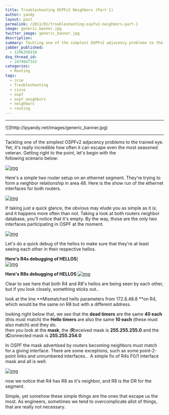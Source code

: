 ```yaml
---
title: Troubleshooting OSPFv2 Neighbors (Part 1)
author: yandy
layout: post
permalink: /2011/01/troubleshooting-ospfv2-neighbors-part-1
image: generic_banner.jpg
twitter_image: generic_banner.jpg
description: 
summary: Tackling one of the simplest OSPFv2 adjacency problems to the trained eye. Yet, it's really incredible how often it can escape even the most seasoned veteran. Getting right to the point, let's begin with the following scenario below...
jabber_published:
  - 1296356918
dsq_thread_id:
  - 2479847343
categories:
  - Routing
tags:
  - ccie
  - Troubleshooting
  - cisco
  - ospf
  - ospf neighbors
  - neighbors
  - routing
---
```

<hr>
![](http://ipyandy.net/images/generic_banner.jpg)
<hr>

Tackling one of the simplest OSPFv2 adjacency problems to the trained eye. Yet, it's really incredible how often it can escape even the most seasoned veteran. Getting right to the point, let's begin with the following scenario below:

[<img id="img" title="img" alt="img" src="http://ipyandy.net/images/r8-r4.png" width="NaN" height="NaN" />][img1]

Here's a simple two router setup on an ethernet segment. They're trying to form a neighbor relationship in area 48. Here is the show run of the ethernet interfaces for both routers.

<!--more-->

[<img id="img" title="img" alt="img" src="http://ipyandy.net/images/r4-run-int.png" width="NaN" height="NaN" />][img2]

If taking just a quick glance, the obvious may elude you as simple as it is; and it happens more often than not. Taking a look at both routers neighbor database, you'll notice that it's empty. By the way, those are the only two interfaces participating in OSPF at the moment.

[<img id="img" title="img" alt="img" src="http://ipyandy.net/images/both-show-ospf-neigh.png" width="NaN" height="NaN" />][img3]

Let's do a quick debug of the hellos to make sure that they're at least seeing each other in their respective hellos.

**Here's R4s debugging of HELLOS**[  
[<img id="img" title="img" alt="img" src="http://ipyandy.net/images/r4-debug-ospf-hello.png" width="NaN" height="NaN" />][img4]

**Here's R8s debugging of HELLOS** 
[<img id="img" title="img" alt="img" src="http://ipyandy.net/images/r8-debug-ospf-hello.png" width="NaN" height="NaN" />][img5]

Clear to see here that both R4 and R8's hellos are being seen by each other, but if you look closely, something sticks out..

look at the line **Mismatched hello parameters from 172.8.48.8 **on R4, which would be the same on R8 but with a different address.

looking right below that, we see that the **dead timers** are the same **40 each** (this must match) the **Hello timers** are also the same **10 each** (these must also match) and they do.  
then you look at the **mask**, the (**R**)eceived mask is **255.255.255.0** and the (**C**)onnected mask is **255.255.254.0**

In OSPF the mask advertised by routers becoming neighbors must match for a giving interface. There are some exceptions, such as some point-2-point links and unnumbered interfaces..  A simple fix of R4s F0/1 interface mask and all is well:

[<img id="img" title="img" alt="img" src="http://ipyandy.net/images/r4-neighbors-up.png" width="NaN" height="NaN" />][img6]

now we notice that R4 has R8 as it's neighbor, and R8 is the DR for the segment.

Simple, yet somehow these simple things are the ones that escape us the most. As engineers, sometimes we tend to overcomplicate allot of things, that are really not necessary.

[img1]: http://ipyandy.net/images/r8-r4.png
[img2]: http://ipyandy.net/images/r4-run-int.png
[img3]: http://ipyandy.net/images/both-show-ospf-neigh.png
[img4]: http://ipyandy.net/images/r4-debug-ospf-hello.png
[img5]: http://ipyandy.net/images/r8-debug-ospf-hello.png
[img6]: http://ipyandy.net/images/r4-neighbors-up.png